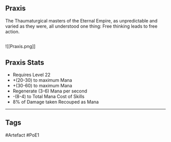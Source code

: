 ## Praxis
The Thaumaturgical masters of the Eternal Empire,
as unpredictable and varied as they were,
all understood one thing:
Free thinking leads to free action.
##
![[Praxis.png]]
## Praxis Stats
- Requires Level 22
- +(20-30) to maximum Mana
- +(30-60) to maximum Mana
- Regenerate (3-6) Mana per second
- -(8-4) to Total Mana Cost of Skills
- 8% of Damage taken Recouped as Mana


---
## Tags
#Artefact
#PoE1